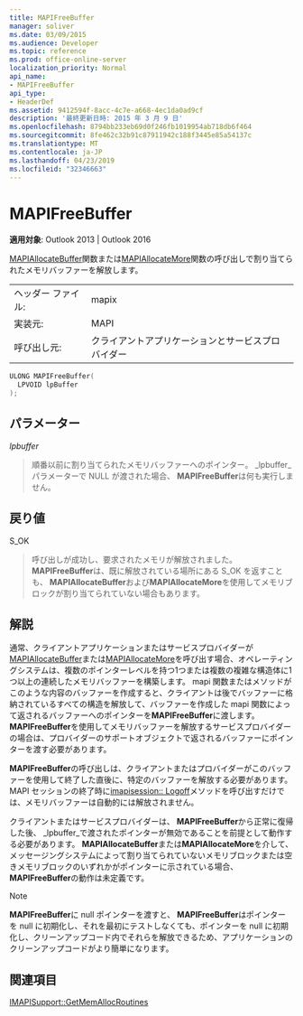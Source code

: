 ```yaml
---
title: MAPIFreeBuffer
manager: soliver
ms.date: 03/09/2015
ms.audience: Developer
ms.topic: reference
ms.prod: office-online-server
localization_priority: Normal
api_name:
- MAPIFreeBuffer
api_type:
- HeaderDef
ms.assetid: 9412594f-8acc-4c7e-a668-4ec1da0ad9cf
description: '最終更新日時: 2015 年 3 月 9 日'
ms.openlocfilehash: 8794bb233eb69d0f246fb1019954ab718db6f464
ms.sourcegitcommit: 8fe462c32b91c87911942c188f3445e85a54137c
ms.translationtype: MT
ms.contentlocale: ja-JP
ms.lasthandoff: 04/23/2019
ms.locfileid: "32346663"
---
```

# <a name="mapifreebuffer"></a>MAPIFreeBuffer

  
  
**適用対象**: Outlook 2013 | Outlook 2016 
  
[MAPIAllocateBuffer](mapiallocatebuffer.md)関数または[MAPIAllocateMore](mapiallocatemore.md)関数の呼び出しで割り当てられたメモリバッファーを解放します。 
  
|||
|:-----|:-----|
|ヘッダー ファイル:  <br/> |mapix  <br/> |
|実装元:  <br/> |MAPI  <br/> |
|呼び出し元:  <br/> |クライアントアプリケーションとサービスプロバイダー  <br/> |
   
```cpp
ULONG MAPIFreeBuffer(
  LPVOID lpBuffer
);
```

## <a name="parameters"></a>パラメーター

 _lpbuffer_
  
> 順番以前に割り当てられたメモリバッファーへのポインター。 _lpbuffer_パラメーターで NULL が渡された場合、 **MAPIFreeBuffer**は何も実行しません。 
    
## <a name="return-value"></a>戻り値

S_OK 
  
> 呼び出しが成功し、要求されたメモリが解放されました。 **MAPIFreeBuffer**は、既に解放されている場所にある S_OK を返すことも、 **MAPIAllocateBuffer**および**MAPIAllocateMore**を使用してメモリブロックが割り当てられていない場合もあります。
    
## <a name="remarks"></a>解説

通常、クライアントアプリケーションまたはサービスプロバイダーが[MAPIAllocateBuffer](mapiallocatebuffer.md)または[MAPIAllocateMore](mapiallocatemore.md)を呼び出す場合、オペレーティングシステムは、複数のポインターレベルを持つ1つまたは複数の複雑な構造体に1つ以上の連続したメモリバッファーを構築します。 mapi 関数またはメソッドがこのような内容のバッファーを作成すると、クライアントは後でバッファーに格納されているすべての構造を解放して、バッファーを作成した mapi 関数によって返されるバッファーへのポインターを**MAPIFreeBuffer**に渡します。 **MAPIFreeBuffer**を使用してメモリバッファーを解放するサービスプロバイダーの場合は、プロバイダーのサポートオブジェクトで返されるバッファーにポインターを渡す必要があります。 
  
**MAPIFreeBuffer**の呼び出しは、クライアントまたはプロバイダーがこのバッファーを使用して終了した直後に、特定のバッファーを解放する必要があります。 MAPI セッションの終了時に[imapisession:: Logoff](imapisession-logoff.md)メソッドを呼び出すだけでは、メモリバッファーは自動的には解放されません。 
  
クライアントまたはサービスプロバイダーは、 **MAPIFreeBuffer**から正常に復帰した後、 _lpbuffer_で渡されたポインターが無効であることを前提として動作する必要があります。 **MAPIAllocateBuffer**または**MAPIAllocateMore**を介して、メッセージングシステムによって割り当てられていないメモリブロックまたは空きメモリブロックのいずれかがポインターに示されている場合、 **MAPIFreeBuffer**の動作は未定義です。 
  
> [!NOTE]
> **MAPIFreeBuffer**に null ポインターを渡すと、 **MAPIFreeBuffer**はポインターを null に初期化し、それを最初にテストしなくても、ポインターを null に初期化し、クリーンアップコード内でそれらを解放できるため、アプリケーションのクリーンアップコードがより簡単になります。 
  
## <a name="see-also"></a>関連項目



[IMAPISupport::GetMemAllocRoutines](imapisupport-getmemallocroutines.md)

